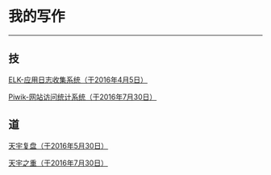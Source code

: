 # 我的写作

---

## 技

[ELK-应用日志收集系统（于2016年4月5日）](./my/t1/)

[Piwik-网站访问统计系统（于2016年7月30日）](./my/t4/)

## 道

[天宇复盘（于2016年5月30日）](./my/t2)

[天宇之重（于2016年7月30日）](./my/t3)
